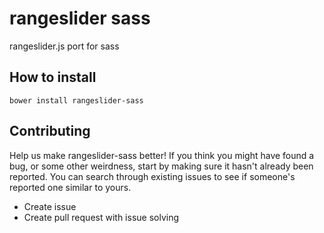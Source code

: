 
# rangeslider sass

rangeslider.js port for sass

## How to install

```
bower install rangeslider-sass
```

## Contributing

Help us make rangeslider-sass better! If you think you might have found a bug, or some other weirdness, start by making sure it hasn't already been reported. You can search through existing issues to see if someone's reported one similar to yours.

- Create issue
- Create pull request with issue solving
